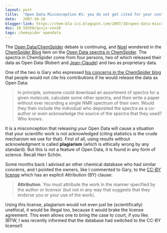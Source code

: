 ```yaml
---
layout: post
title:  "Open Data Misconception #1: you do not get cited for your contributions"
date:   2007-10-18
blogger-link: https://chem-bla-ics.blogspot.com/2007/10/open-data-misconception-1-you-do-not.html
doi: 10.59350/qvsjx-vxn18
tags: chemspider opendata
---
```


The [Open Data/ChemSpider](http://chem-bla-ics.blogspot.com/2007/10/chemspider-suse-gnulinux-of-chemical.html) debate is continuing,
and [Noel](http://baoilleach.blogspot.com/) wondered in the [ChemSpider Blog](http://www.chemspider.com/blog/) item on the
[Open Data spectra in ChemSpider](http://www.chemspider.com/blog/?p=208). The spectra in ChemSpider come from four persons,
two of which released their data as Open Data (Robert and [Jean-Claude](http://usefulchem.blogspot.com/))
and two as proprietary data.

One of the two is Gary who expressed [his concerns in the ChemSpider blog](http://www.chemspider.com/blog/?p=208#comment-3648)
that people would not cite his contributions if he would release the data as Open Data:

> In principle, someone could download an assortment of spectra for a given molecule, calculate some other spectra,
> and then write a paper without ever recording a single NMR spectrum of their own. Would they then include the
> individual who deposited the spectra as a co-author or even acknowledge the source of the spectra that they used?
> Who knows.

It is a misconception that releasing your Open Data will cause a situation that your scientific work is not acknowledged
(citing statistics is the crude mechanism we use for that). First of all, using results without acknowledgment is called
**plagiarism** (which is ethically wrong by any standard). But this is not a feature of Open Data, it is found in any
form of science. Recall Herr Schön.

Some months back I advised an other chemical database who had similar concerns, and I pointed the owners,
like I commented to Gary, to the [CC-BY license](http://creativecommons.org/licenses/by/2.5/) which has an explicit
Attribution (BY) clause:

> **Attribution**. You must attribute the work in the manner specified by the author or licensor (but not in any way
> that suggests that they endorse you or your use of the work).

Using this license, plagiarism would not even just be (scientifically) unethical, it would be illegal too, because it would
brake the license agreement. This even allows one to bring the case to court, if you like. (BTW, I was recently informed
that the database had switched to the CC-BY license!)
